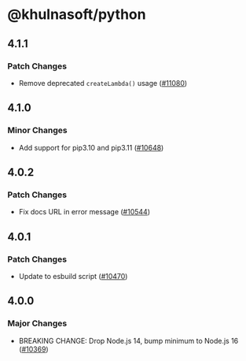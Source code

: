 # @khulnasoft/python

## 4.1.1

### Patch Changes

- Remove deprecated `createLambda()` usage ([#11080](https://github.com/khulnasoft/devship/pull/11080))

## 4.1.0

### Minor Changes

- Add support for pip3.10 and pip3.11 ([#10648](https://github.com/khulnasoft/devship/pull/10648))

## 4.0.2

### Patch Changes

- Fix docs URL in error message ([#10544](https://github.com/khulnasoft/devship/pull/10544))

## 4.0.1

### Patch Changes

- Update to esbuild script ([#10470](https://github.com/khulnasoft/devship/pull/10470))

## 4.0.0

### Major Changes

- BREAKING CHANGE: Drop Node.js 14, bump minimum to Node.js 16 ([#10369](https://github.com/khulnasoft/devship/pull/10369))
